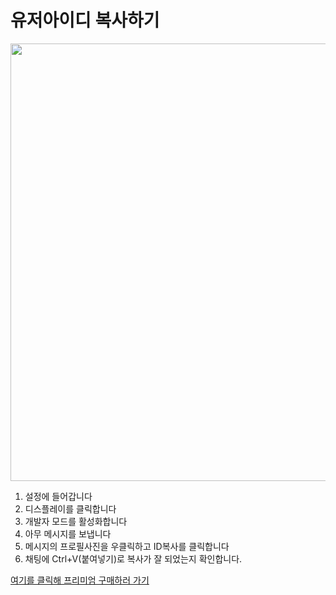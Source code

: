 # 유저아이디 복사하기

<img width="700px" src="https://cuteyoru.cdn3.cafe24.com/docs/userid.gif" />

1. 설정에 들어갑니다
2. 디스플레이를 클릭합니다
3. 개발자 모드를 활성화합니다
4. 아무 메시지를 보냅니다
5. 메시지의 프로필사진을 우클릭하고 ID복사를 클릭합니다
6. 채팅에 Ctrl+V(붙여넣기)로 복사가 잘 되었는지 확인합니다.

[여기를 클릭해 프리미엄 구매하러 가기](https://parkbot.ml/premium)
